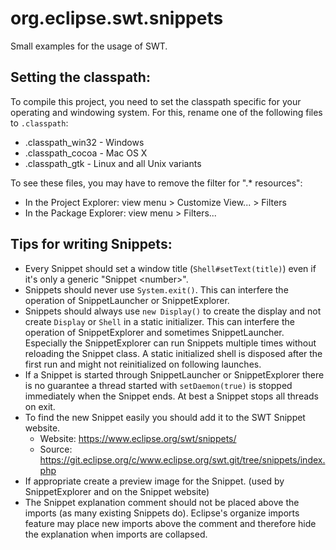 org.eclipse.swt.snippets
========================

Small examples for the usage of SWT.

Setting the classpath:
----------------------

To compile this project, you need to set the classpath specific for your operating and windowing system.
For this, rename one of the following files to `.classpath`:

* .classpath_win32 - Windows
* .classpath_cocoa - Mac OS X
* .classpath_gtk - Linux and all Unix variants

To see these files, you may have to remove the filter for ".* resources":
* In the Project Explorer: view menu > Customize View... > Filters
* In the Package Explorer: view menu > Filters...


Tips for writing Snippets:
--------------------------

* Every Snippet should set a window title (`Shell#setText(title)`) even if it's only a generic "Snippet &lt;number&gt;".
* Snippets should never use `System.exit()`. This can interfere the operation of SnippetLauncher or SnippetExplorer.
* Snippets should always use `new Display()` to create the display and not create `Display` or `Shell` in a static initializer.
  This can interfere the operation of SnippetExplorer and sometimes SnippetLauncher. Especially the SnippetExplorer can run
  Snippets multiple times without reloading the Snippet class. A static initialized shell is disposed after the first run and
  might not reinitialized on following launches.
* If a Snippet is started through SnippetLauncher or SnippetExplorer there is no guarantee a thread started with `setDaemon(true)`
  is stopped immediately when the Snippet ends. At best a Snippet stops all threads on exit.
* To find the new Snippet easily you should add it to the SWT Snippet website.
  * Website: https://www.eclipse.org/swt/snippets/
  * Source: https://git.eclipse.org/c/www.eclipse.org/swt.git/tree/snippets/index.php
* If appropriate create a preview image for the Snippet. (used by SnippetExplorer and on the Snippet website)
* The Snippet explanation comment should not be placed above the imports (as many existing Snippets do). Eclipse's organize
  imports feature may place new imports above the comment and therefore hide the explanation when imports are collapsed.
